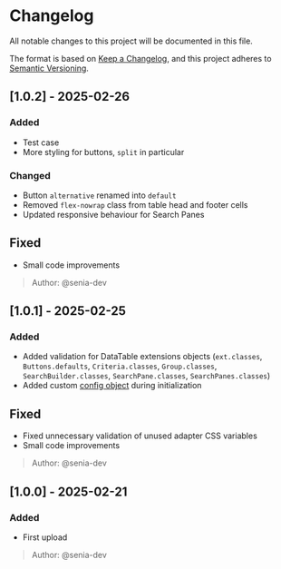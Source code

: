 # Changelog

All notable changes to this project will be documented in this file.

The format is based on [Keep a Changelog](https://keepachangelog.com/en/1.1.0/),
and this project adheres to [Semantic Versioning](https://semver.org/spec/v2.0.0.html).

## [1.0.2] - 2025-02-26

### Added

- Test case
- More styling for buttons, `split` in particular

### Changed

- Button `alternative` renamed into `default`
- Removed `flex-nowrap` class from table head and footer cells
- Updated responsive behaviour for Search Panes

## Fixed

- Small code improvements

> Author: @senia-dev

## [1.0.1] - 2025-02-25

### Added

- Added validation for DataTable extensions objects (`ext.classes`, `Buttons.defaults`, `Criteria.classes`, `Group.classes`, `SearchBuilder.classes`, `SearchPane.classes`, `SearchPanes.classes`)
- Added custom [config object][#config] during initialization

## Fixed

- Fixed unnecessary validation of unused adapter CSS variables
- Small code improvements

> Author: @senia-dev

## [1.0.0] - 2025-02-21

### Added

- First upload

> Author: @senia-dev

[#config]: ./structure/config.json